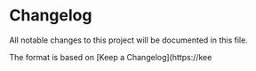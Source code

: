 # Changelog

All notable changes to this project will be documented in this file.

The format is based on [Keep a Changelog](https://kee
